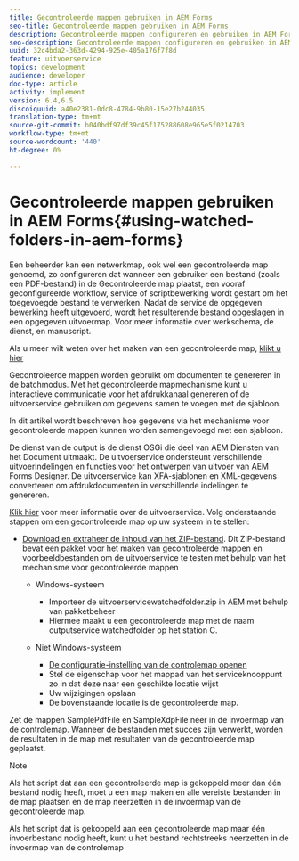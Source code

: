 ```yaml
---
title: Gecontroleerde mappen gebruiken in AEM Forms
seo-title: Gecontroleerde mappen gebruiken in AEM Forms
description: Gecontroleerde mappen configureren en gebruiken in AEM Forms
seo-description: Gecontroleerde mappen configureren en gebruiken in AEM Forms
uuid: 32c4bda2-363d-4294-925e-405a176f7f8d
feature: uitvoerservice
topics: development
audience: developer
doc-type: article
activity: implement
version: 6.4,6.5
discoiquuid: a40e2381-0dc8-4784-9b80-15e27b244035
translation-type: tm+mt
source-git-commit: b040bdf97df39c45f175288608e965e5f0214703
workflow-type: tm+mt
source-wordcount: '440'
ht-degree: 0%

---
```



# Gecontroleerde mappen gebruiken in AEM Forms{#using-watched-folders-in-aem-forms}

Een beheerder kan een netwerkmap, ook wel een gecontroleerde map genoemd, zo configureren dat wanneer een gebruiker een bestand (zoals een PDF-bestand) in de Gecontroleerde map plaatst, een vooraf geconfigureerde workflow, service of scriptbewerking wordt gestart om het toegevoegde bestand te verwerken. Nadat de service de opgegeven bewerking heeft uitgevoerd, wordt het resulterende bestand opgeslagen in een opgegeven uitvoermap. Voor meer informatie over werkschema, de dienst, en manuscript.

Als u meer wilt weten over het maken van een gecontroleerde map, [klikt u hier](https://helpx.adobe.com/experience-manager/6-4/forms/using/Creating-Configure-watched-folder.html)

Gecontroleerde mappen worden gebruikt om documenten te genereren in de batchmodus. Met het gecontroleerde mapmechanisme kunt u interactieve communicatie voor het afdrukkanaal genereren of de uitvoerservice gebruiken om gegevens samen te voegen met de sjabloon.

In dit artikel wordt beschreven hoe gegevens via het mechanisme voor gecontroleerde mappen kunnen worden samengevoegd met een sjabloon.

De dienst van de output is de dienst OSGi die deel van AEM Diensten van het Document uitmaakt. De uitvoerservice ondersteunt verschillende uitvoerindelingen en functies voor het ontwerpen van uitvoer van AEM Forms Designer. De uitvoerservice kan XFA-sjablonen en XML-gegevens converteren om afdrukdocumenten in verschillende indelingen te genereren.

[Klik hier](https://helpx.adobe.com/aem-forms/6/output-service.html) voor meer informatie over de uitvoerservice.
Volg onderstaande stappen om een gecontroleerde map op uw systeem in te stellen:
* [Download en extraheer de inhoud van het ZIP-bestand](assets/outputservicewatchedfolderkt.zip). Dit ZIP-bestand bevat een pakket voor het maken van gecontroleerde mappen en voorbeeldbestanden om de uitvoerservice te testen met behulp van het mechanisme voor gecontroleerde mappen
   * Windows-systeem

      * Importeer de uitvoerservicewatchedfolder.zip in AEM met behulp van pakketbeheer
      * Hiermee maakt u een gecontroleerde map met de naam outputservice watchedfolder op het station C.
   * Niet Windows-systeem
      * [De configuratie-instelling van de controlemap openen](http://localhost:4502/crx/de/index.jsp#/etc/fd/watchfolder/config/outputservice)
      * Stel de eigenschap voor het mappad van het serviceknooppunt zo in dat deze naar een geschikte locatie wijst
      * Uw wijzigingen opslaan
      * De bovenstaande locatie is de gecontroleerde map.

Zet de mappen SamplePdfFile en SampleXdpFile neer in de invoermap van de controlemap. Wanneer de bestanden met succes zijn verwerkt, worden de resultaten in de map met resultaten van de gecontroleerde map geplaatst.


>[!NOTE]
>
>Als het script dat aan een gecontroleerde map is gekoppeld meer dan één bestand nodig heeft, moet u een map maken en alle vereiste bestanden in de map plaatsen en de map neerzetten in de invoermap van de gecontroleerde map.
>
>Als het script dat is gekoppeld aan een gecontroleerde map maar één invoerbestand nodig heeft, kunt u het bestand rechtstreeks neerzetten in de invoermap van de controlemap

